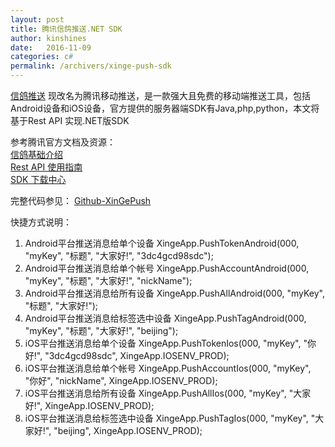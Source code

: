 ```yaml
---
layout: post
title: 腾讯信鸽推送.NET SDK
author: kinshines
date:   2016-11-09
categories: c#
permalink: /archivers/xinge-push-sdk
---
```


<p class="lead"> <a href="http://xg.qq.com/xg">信鸽推送</a> 现改名为腾讯移动推送，是一款强大且免费的移动端推送工具，包括Android设备和iOS设备，官方提供的服务器端SDK有Java,php,python，本文将基于Rest API 实现.NET版SDK</p>

参考腾讯官方文档及资源：  
[信鸽基础介绍](http://developer.qq.com/wiki/xg/%E4%BF%A1%E9%B8%BD%E5%9F%BA%E7%A1%80%E4%BB%8B%E7%BB%8D/%E4%BF%A1%E9%B8%BD%E5%9F%BA%E7%A1%80%E4%BB%8B%E7%BB%8D.html)  
[Rest API 使用指南](http://developer.qq.com/wiki/xg/%E6%9C%8D%E5%8A%A1%E7%AB%AFAPI%E6%8E%A5%E5%85%A5/Rest%20API%20%E4%BD%BF%E7%94%A8%E6%8C%87%E5%8D%97/Rest%20API%20%E4%BD%BF%E7%94%A8%E6%8C%87%E5%8D%97.html)  
[SDK 下载中心](http://xg.qq.com/xg/help/ctr_help/download)

完整代码参见：
[Github-XinGePush](https://github.com/kinshines/XinGePush)

快捷方式说明：
1. Android平台推送消息给单个设备
XingeApp.PushTokenAndroid(000, "myKey", "标题", "大家好!", "3dc4gcd98sdc");
2. Android平台推送消息给单个帐号
XingeApp.PushAccountAndroid(000, "myKey", "标题", "大家好!", "nickName");
3. Android平台推送消息给所有设备
XingeApp.PushAllAndroid(000, "myKey", "标题", "大家好!");
4. Android平台推送消息给标签选中设备
XingeApp.PushTagAndroid(000, "myKey", "标题", "大家好!", "beijing");
5. iOS平台推送消息给单个设备
XingeApp.PushTokenIos(000, "myKey", "你好!", "3dc4gcd98sdc", XingeApp.IOSENV_PROD);
6. iOS平台推送消息给单个帐号
XingeApp.PushAccountIos(000, "myKey", "你好", "nickName", XingeApp.IOSENV_PROD);
7. iOS平台推送消息给所有设备
XingeApp.PushAllIos(000, "myKey", "大家好!", XingeApp.IOSENV_PROD);
8. iOS平台推送消息给标签选中设备
XingeApp.PushTagIos(000, "myKey", "大家好!", "beijing", XingeApp.IOSENV_PROD);



